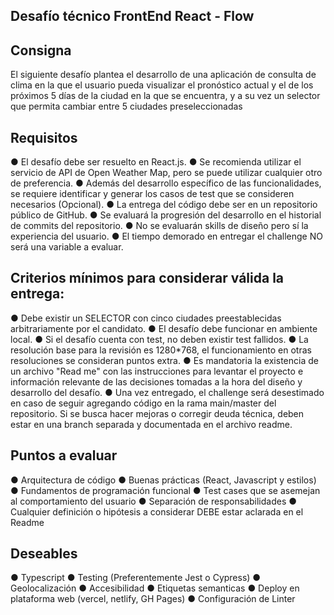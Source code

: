 ## Desafío técnico FrontEnd React - Flow

## Consigna

El siguiente desafío plantea el desarrollo de una aplicación de consulta de clima en la que
el usuario pueda visualizar el pronóstico actual y el de los próximos 5 días de la ciudad en
la que se encuentra, y a su vez un selector que permita cambiar entre 5 ciudades
preseleccionadas

## Requisitos

● El desafío debe ser resuelto en React.js.
● Se recomienda utilizar el servicio de API de Open Weather Map, pero se puede
utilizar cualquier otro de preferencia.
● Además del desarrollo específico de las funcionalidades, se requiere identificar y
generar los casos de test que se consideren necesarios (Opcional).
● La entrega del código debe ser en un repositorio público de GitHub.
● Se evaluará la progresión del desarrollo en el historial de commits del repositorio.
● No se evaluarán skills de diseño pero sí la experiencia del usuario.
● El tiempo demorado en entregar el challenge NO será una variable a evaluar.

## Criterios mínimos para considerar válida la entrega:

● Debe existir un SELECTOR con cinco ciudades preestablecidas arbitrariamente por
el candidato.
● El desafío debe funcionar en ambiente local.
● Si el desafío cuenta con test, no deben existir test fallidos.
● La resolución base para la revisión es 1280*768, el funcionamiento en otras
resoluciones se consideran puntos extra.
● Es mandatoria la existencia de un archivo "Read me" con las instrucciones para
levantar el proyecto e información relevante de las decisiones tomadas a la hora
del diseño y desarrollo del desafío.
● Una vez entregado, el challenge será desestimado en caso de seguir agregando
código en la rama main/master del repositorio. Si se busca hacer mejoras o corregir
deuda técnica, deben estar en una branch separada y documentada en el archivo
readme.

## Puntos a evaluar

● Arquitectura de código
● Buenas prácticas (React, Javascript y estilos)
● Fundamentos de programación funcional
● Test cases que se asemejan al comportamiento del usuario
● Separación de responsabilidades
● Cualquier definición o hipótesis a considerar DEBE estar aclarada en el Readme

## Deseables

● Typescript
● Testing (Preferentemente Jest o Cypress)
● Geolocalización
● Accesibilidad
● Etiquetas semanticas
● Deploy en plataforma web (vercel, netlify, GH Pages)
● Configuración de Linter

